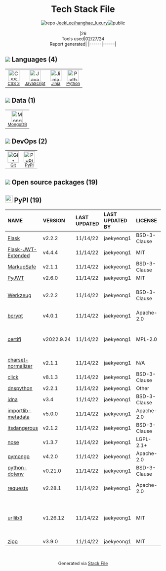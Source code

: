 <!--
&lt;--- Readme.md Snippet without images Start ---&gt;
## Tech Stack
JeekLee/hanghae_luxury is built on the following main stack:

- [JavaScript](https://developer.mozilla.org/en-US/docs/Web/JavaScript) – Languages
- [Jinja](https://palletsprojects.com/p/jinja/) – Templating Languages & Extensions
- [Python](https://www.python.org) – Languages
- [MongoDB](http://www.mongodb.com/) – Databases

Full tech stack [here](/techstack.md)

&lt;--- Readme.md Snippet without images End ---&gt;

&lt;--- Readme.md Snippet with images Start ---&gt;
## Tech Stack
JeekLee/hanghae_luxury is built on the following main stack:

- <img width='25' height='25' src='https://img.stackshare.io/service/1209/javascript.jpeg' alt='JavaScript'/> [JavaScript](https://developer.mozilla.org/en-US/docs/Web/JavaScript) – Languages
- <img width='25' height='25' src='https://img.stackshare.io/service/2303/New_Project__20_.png' alt='Jinja'/> [Jinja](https://palletsprojects.com/p/jinja/) – Templating Languages & Extensions
- <img width='25' height='25' src='https://img.stackshare.io/service/993/pUBY5pVj.png' alt='Python'/> [Python](https://www.python.org) – Languages
- <img width='25' height='25' src='https://img.stackshare.io/service/1030/leaf-360x360.png' alt='MongoDB'/> [MongoDB](http://www.mongodb.com/) – Databases

Full tech stack [here](/techstack.md)

&lt;--- Readme.md Snippet with images End ---&gt;
-->
<div align="center">

# Tech Stack File
![](https://img.stackshare.io/repo.svg "repo") [JeekLee/hanghae_luxury](https://github.com/JeekLee/hanghae_luxury)![](https://img.stackshare.io/public_badge.svg "public")
<br/><br/>
|26<br/>Tools used|02/27/24 <br/>Report generated|
|------|------|
</div>

## <img src='https://img.stackshare.io/languages.svg'/> Languages (4)
<table><tr>
  <td align='center'>
  <img width='36' height='36' src='https://img.stackshare.io/service/6727/css.png' alt='CSS 3'>
  <br>
  <sub><a href="https://developer.mozilla.org/en-US/docs/Web/CSS/CSS3">CSS 3</a></sub>
  <br>
  <sub></sub>
</td>

<td align='center'>
  <img width='36' height='36' src='https://img.stackshare.io/service/1209/javascript.jpeg' alt='JavaScript'>
  <br>
  <sub><a href="https://developer.mozilla.org/en-US/docs/Web/JavaScript">JavaScript</a></sub>
  <br>
  <sub></sub>
</td>

<td align='center'>
  <img width='36' height='36' src='https://img.stackshare.io/service/2303/New_Project__20_.png' alt='Jinja'>
  <br>
  <sub><a href="https://palletsprojects.com/p/jinja/">Jinja</a></sub>
  <br>
  <sub></sub>
</td>

<td align='center'>
  <img width='36' height='36' src='https://img.stackshare.io/service/993/pUBY5pVj.png' alt='Python'>
  <br>
  <sub><a href="https://www.python.org">Python</a></sub>
  <br>
  <sub></sub>
</td>

</tr>
</table>

## <img src='https://img.stackshare.io/databases.svg'/> Data (1)
<table><tr>
  <td align='center'>
  <img width='36' height='36' src='https://img.stackshare.io/service/1030/leaf-360x360.png' alt='MongoDB'>
  <br>
  <sub><a href="http://www.mongodb.com/">MongoDB</a></sub>
  <br>
  <sub></sub>
</td>

</tr>
</table>

## <img src='https://img.stackshare.io/devops.svg'/> DevOps (2)
<table><tr>
  <td align='center'>
  <img width='36' height='36' src='https://img.stackshare.io/service/1046/git.png' alt='Git'>
  <br>
  <sub><a href="http://git-scm.com/">Git</a></sub>
  <br>
  <sub></sub>
</td>

<td align='center'>
  <img width='36' height='36' src='https://img.stackshare.io/service/12572/-RIWgodF_400x400.jpg' alt='PyPI'>
  <br>
  <sub><a href="https://pypi.org/">PyPI</a></sub>
  <br>
  <sub></sub>
</td>

</tr>
</table>


## <img src='https://img.stackshare.io/group.svg' /> Open source packages (19)</h2>

## <img width='24' height='24' src='https://img.stackshare.io/service/12572/-RIWgodF_400x400.jpg'/> PyPI (19)

|NAME|VERSION|LAST UPDATED|LAST UPDATED BY|LICENSE|VULNERABILITIES|
|:------|:------|:------|:------|:------|:------|
|[Flask](https://pypi.org/project/Flask)|v2.2.2|11/14/22|jaekyeong1 |BSD-3-Clause|N/A|
|[Flask-JWT-Extended](https://pypi.org/project/Flask-JWT-Extended)|v4.4.4|11/14/22|jaekyeong1 |MIT|N/A|
|[MarkupSafe](https://pypi.org/project/MarkupSafe)|v2.1.1|11/14/22|jaekyeong1 |BSD-3-Clause|N/A|
|[PyJWT](https://pypi.org/project/PyJWT)|v2.6.0|11/14/22|jaekyeong1 |MIT|N/A|
|[Werkzeug](https://pypi.org/project/Werkzeug)|v2.2.2|11/14/22|jaekyeong1 |BSD-3-Clause|[CVE-2023-25577](https://github.com/advisories/GHSA-xg9f-g7g7-2323) (High)<br/>[CVE-2023-23934](https://github.com/advisories/GHSA-px8h-6qxv-m22q) (Low)|
|[bcrypt](https://pypi.org/project/bcrypt)|v4.0.1|11/14/22|jaekyeong1 |Apache-2.0|N/A|
|[certifi](https://pypi.org/project/certifi)|v2022.9.24|11/14/22|jaekyeong1 |MPL-2.0|[CVE-2023-37920](https://github.com/advisories/GHSA-xqr8-7jwr-rhp7) (High)<br/>[CVE-2022-23491](https://github.com/advisories/GHSA-43fp-rhv2-5gv8) (Moderate)|
|[charset-normalizer](https://pypi.org/project/charset-normalizer)|v2.1.1|11/14/22|jaekyeong1 |N/A|N/A|
|[click](https://pypi.org/project/click)|v8.1.3|11/14/22|jaekyeong1 |BSD-3-Clause|N/A|
|[dnspython](https://pypi.org/project/dnspython)|v2.2.1|11/14/22|jaekyeong1 |Other|N/A|
|[idna](https://pypi.org/project/idna)|v3.4|11/14/22|jaekyeong1 |BSD-3-Clause|N/A|
|[importlib-metadata](https://pypi.org/project/importlib-metadata)|v5.0.0|11/14/22|jaekyeong1 |Apache-2.0|N/A|
|[itsdangerous](https://pypi.org/project/itsdangerous)|v2.1.2|11/14/22|jaekyeong1 |BSD-3-Clause|N/A|
|[nose](https://pypi.org/project/nose)|v1.3.7|11/14/22|jaekyeong1 |LGPL-2.1+|N/A|
|[pymongo](https://pypi.org/project/pymongo)|v4.2.0|11/14/22|jaekyeong1 |Apache-2.0|N/A|
|[python-dotenv](https://pypi.org/project/python-dotenv)|v0.21.0|11/14/22|jaekyeong1 |BSD-3-Clause|N/A|
|[requests](https://pypi.org/project/requests)|v2.28.1|11/14/22|jaekyeong1 |Apache-2.0|[CVE-2023-32681](https://github.com/advisories/GHSA-j8r2-6x86-q33q) (Moderate)|
|[urllib3](https://pypi.org/project/urllib3)|v1.26.12|11/14/22|jaekyeong1 |MIT|[CVE-2023-45803](https://github.com/advisories/GHSA-g4mx-q9vg-27p4) (Moderate)<br/>[CVE-2023-43804](https://github.com/advisories/GHSA-v845-jxx5-vc9f) (Moderate)|
|[zipp](https://pypi.org/project/zipp)|v3.9.0|11/14/22|jaekyeong1 |MIT|N/A|

<br/>
<div align='center'>

Generated via [Stack File](https://github.com/marketplace/stack-file)
